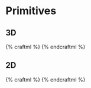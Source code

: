 # Primitives

## 3D
{% craftml %}
<craft>
    <row spacing="5">
        <cube></cube>
        <cylinder></cylinder>
        <sphere></sphere>
        <dome></dome>
        <prism></prism>
    </row>
</craft>
{% endcraftml %}

## 2D
{% craftml %}
<craft>
    <row spacing="5">
        <circle></circle>
        <rectangle></rectangle>
    </row>
</craft>
{% endcraftml %}
